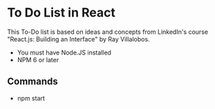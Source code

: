 # To Do List in React

This To-Do list is based on ideas and concepts from LinkedIn's course "React.js: Building an Interface" by Ray Villalobos.

- You must have Node.JS installed
- NPM 6 or later

Commands
------------
- npm start
